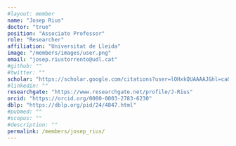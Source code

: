 ```yaml
---
#layout: member
name: "Josep Rius"
doctor: "true"
position: "Associate Professor"
role: "Researcher"
affiliation: "Universitat de Lleida"
image: "/members/images/user.png"
email: "josep.riustorrento@udl.cat"
#github: ""
#twitter: ""
scholar: "https://scholar.google.com/citations?user=lOHxkQUAAAAJ&hl=ca&oi=ao"
#linkedin: ""
researchgate: "https://www.researchgate.net/profile/J-Rius"
orcid: "https://orcid.org/0000-0003-2783-6230"
dblp: "https://dblp.org/pid/24/4847.html"
#pubmed: ""
#scopus: ""
#description: ""
permalink: /members/josep_rius/
---
```

